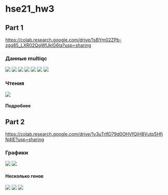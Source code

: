 # hse21_hw3

## Part 1

https://colab.research.google.com/drive/1sBYm02ZPb-zgg85_LXR02QgWfJklG6Ia?usp=sharing

### Данные multiqc

![](img/multi1.png)
![](img/multi2.png)
![](img/multi3.png)
![](img/multi4.png)
![](img/multi5.png)
![](img/multi6.png)
![](img/multi7.png)

### Чтения 
![](img/all-reaads.png)

#### Подробнее



## Part 2

https://colab.research.google.com/drive/1y3uTrlfD79d0OHVfQjH8Vutp5HfjN4IE?usp=sharing

### Графики 
![](img/heatmap.png)
![](img/ma-plot.png)

#### Несколько генов
![](img/10.png)
![](img/156.png)
![](img/6569.png)



